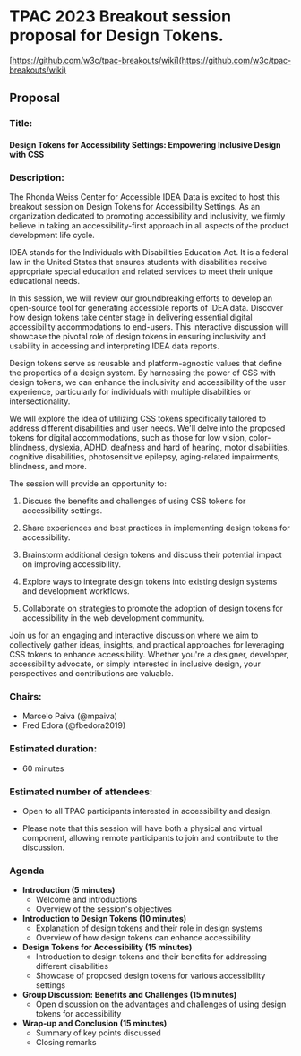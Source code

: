 # TPAC 2023 Breakout session proposal for Design Tokens.

[https://github.com/w3c/tpac-breakouts/wiki](https://github.com/w3c/tpac-breakouts/wiki)

## Proposal

### Title:
#### Design Tokens for Accessibility Settings: Empowering Inclusive Design with CSS

### Description:  

The Rhonda Weiss Center for Accessible IDEA Data is excited to host this breakout session on Design Tokens for Accessibility Settings. As an organization dedicated to promoting accessibility and inclusivity, we firmly believe in taking an accessibility-first approach in all aspects of the product development life cycle.  

IDEA stands for the Individuals with Disabilities Education Act. It is a federal law in the United States that ensures students with disabilities receive appropriate special education and related services to meet their unique educational needs. 

In this session, we will review our groundbreaking efforts to develop an open-source tool for generating accessible reports of IDEA data. Discover how design tokens take center stage in delivering essential digital accessibility accommodations to end-users. This interactive discussion will showcase the pivotal role of design tokens in ensuring inclusivity and usability in accessing and interpreting IDEA data reports. 

Design tokens serve as reusable and platform-agnostic values that define the properties of a design system. By harnessing the power of CSS with design tokens, we can enhance the inclusivity and accessibility of the user experience, particularly for individuals with multiple disabilities or intersectionality. 

We will explore the idea of utilizing CSS tokens specifically tailored to address different disabilities and user needs. We'll delve into the proposed tokens for digital accommodations, such as those for low vision, color-blindness, dyslexia, ADHD, deafness and hard of hearing, motor disabilities, cognitive disabilities, photosensitive epilepsy, aging-related impairments, blindness, and more. 

The session will provide an opportunity to: 

1. Discuss the benefits and challenges of using CSS tokens for accessibility settings. 

2. Share experiences and best practices in implementing design tokens for accessibility. 

3. Brainstorm additional design tokens and discuss their potential impact on improving accessibility. 

4. Explore ways to integrate design tokens into existing design systems and development workflows. 

5. Collaborate on strategies to promote the adoption of design tokens for accessibility in the web development community. 

Join us for an engaging and interactive discussion where we aim to collectively gather ideas, insights, and practical approaches for leveraging CSS tokens to enhance accessibility. Whether you're a designer, developer, accessibility advocate, or simply interested in inclusive design, your perspectives and contributions are valuable. 

### Chairs: 
- Marcelo Paiva (@mpaiva) 
- Fred Edora (@fbedora2019) 

### Estimated duration: 
- 60 minutes 

### Estimated number of attendees: 
- Open to all TPAC participants interested in accessibility and design. 

- Please note that this session will have both a physical and virtual component, allowing remote participants to join and contribute to the discussion. 

### Agenda 

- __Introduction (5 minutes)__
  - Welcome and introductions 
  - Overview of the session's objectives
- __Introduction to Design Tokens (10 minutes)__ 
  - Explanation of design tokens and their role in design systems
  - Overview of how design tokens can enhance accessibility 
- __Design Tokens for Accessibility (15 minutes)__ 
  - Introduction to design tokens and their benefits for addressing different disabilities 
  - Showcase of proposed design tokens for various accessibility settings 
- __Group Discussion: Benefits and Challenges (15 minutes)__ 
  - Open discussion on the advantages and challenges of using design tokens for accessibility 
- __Wrap-up and Conclusion (15 minutes)__
  - Summary of key points discussed 
  - Closing remarks 

 